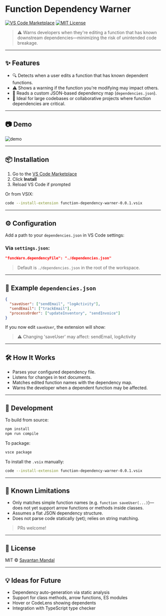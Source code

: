 
# Function Dependency Warner

[![VS Code Marketplace](https://img.shields.io/visual-studio-marketplace/v/msaya.function-dependency-warner.svg)](https://marketplace.visualstudio.com/items?itemName=msaya.function-dependency-warner)
[![MIT License](https://img.shields.io/badge/license-MIT-blue.svg)](LICENSE.md)

> ⚠️ Warns developers when they're editing a function that has known downstream dependencies—minimizing the risk of unintended code breakage.

---

## ✨ Features

- 🔍 Detects when a user edits a function that has known dependent functions.
- ⚠️ Shows a warning if the function you're modifying may impact others.
- 📂 Reads a custom JSON-based dependency map (`dependencies.json`).
- 🧠 Ideal for large codebases or collaborative projects where function dependencies are critical.

---

## 📷 Demo

![demo](https://user-images.githubusercontent.com/your-screenshot.gif)
<!-- Replace with actual gif or image once ready -->

---

## 📦 Installation

1. Go to the [VS Code Marketplace](https://marketplace.visualstudio.com/items?itemName=msaya.function-dependency-warner)
2. Click **Install**
3. Reload VS Code if prompted

Or from VSIX:

```bash
code --install-extension function-dependency-warner-0.0.1.vsix
```

---

## ⚙️ Configuration

Add a path to your `dependencies.json` in VS Code settings:

### Via `settings.json`:
```json
"funcWarn.dependencyFile": "./dependencies.json"
```

> Default is `./dependencies.json` in the root of the workspace.

---

## 📁 Example `dependencies.json`

```json
{
  "saveUser": ["sendEmail", "logActivity"],
  "sendEmail": ["trackEmail"],
  "processOrder": ["updateInventory", "sendInvoice"]
}
```

If you now edit `saveUser`, the extension will show:

> ⚠️ Changing 'saveUser' may affect: sendEmail, logActivity

---

## 🛠️ How It Works

- Parses your configured dependency file.
- Listens for changes in text documents.
- Matches edited function names with the dependency map.
- Warns the developer when a dependent function may be affected.

---

## 🧪 Development

To build from source:

```bash
npm install
npm run compile
```

To package:

```bash
vsce package
```

To install the `.vsix` manually:

```bash
code --install-extension function-dependency-warner-0.0.1.vsix
```

---

## 📌 Known Limitations

- Only matches simple function names (e.g. `function saveUser(...)`)—does not yet support arrow functions or methods inside classes.
- Assumes a flat JSON dependency structure.
- Does not parse code statically (yet); relies on string matching.

> PRs welcome!

---

## 📃 License

MIT © [Sayantan Mandal](https://github.com/sayantanmandal1)

---

## 💡 Ideas for Future

- Dependency auto-generation via static analysis
- Support for class methods, arrow functions, ES modules
- Hover or CodeLens showing dependents
- Integration with TypeScript type checker

